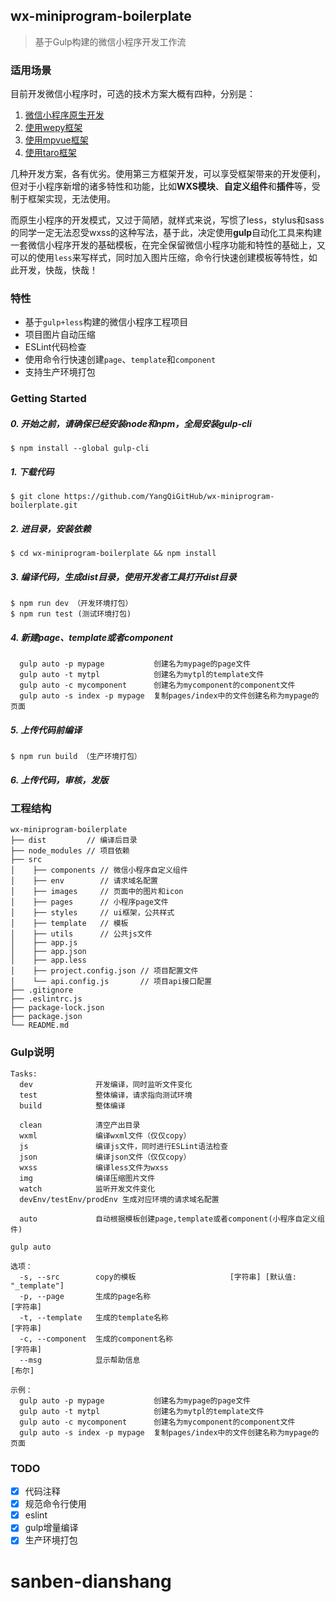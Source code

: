 ## wx-miniprogram-boilerplate
>基于Gulp构建的微信小程序开发工作流

### 适用场景

目前开发微信小程序时，可选的技术方案大概有四种，分别是：
1. [微信小程序原生开发](https://developers.weixin.qq.com/miniprogram/dev/)
2. [使用wepy框架](https://tencent.github.io/wepy/index.html)
3. [使用mpvue框架](http://mpvue.com/)
4. [使用taro框架](https://github.com/NervJS/taro)

几种开发方案，各有优劣。使用第三方框架开发，可以享受框架带来的开发便利，但对于小程序新增的诸多特性和功能，比如**WXS模块**、**自定义组件**和**插件**等，受制于框架实现，无法使用。

而原生小程序的开发模式，又过于简陋，就样式来说，写惯了less，stylus和sass的同学一定无法忍受wxss的这种写法，基于此，决定使用**gulp**自动化工具来构建一套微信小程序开发的基础模板，在完全保留微信小程序功能和特性的基础上，又可以的使用`less`来写样式，同时加入图片压缩，命令行快速创建模板等特性，如此开发，快哉，快哉！

### 特性

+ 基于`gulp+less`构建的微信小程序工程项目
+ 项目图片自动压缩
+ ESLint代码检查
+ 使用命令行快速创建`page`、`template`和`component`
+ 支持生产环境打包

### Getting Started

##### 0. 开始之前，请确保已经安装node和npm，全局安装gulp-cli
```
$ npm install --global gulp-cli
```
##### 1. 下载代码
```
$ git clone https://github.com/YangQiGitHub/wx-miniprogram-boilerplate.git
```
##### 2. 进目录，安装依赖
```
$ cd wx-miniprogram-boilerplate && npm install
```
##### 3. 编译代码，生成dist目录，使用开发者工具打开dist目录
```
$ npm run dev （开发环境打包）
$ npm run test (测试环境打包)
```
##### 4. 新建page、template或者component
```
  gulp auto -p mypage           创建名为mypage的page文件
  gulp auto -t mytpl            创建名为mytpl的template文件
  gulp auto -c mycomponent      创建名为mycomponent的component文件
  gulp auto -s index -p mypage  复制pages/index中的文件创建名称为mypage的页面
```
##### 5. 上传代码前编译
```
$ npm run build （生产环境打包）
```
##### 6. 上传代码，审核，发版

### 工程结构
```
wx-miniprogram-boilerplate
├── dist         // 编译后目录
├── node_modules // 项目依赖
├── src 
│    ├── components // 微信小程序自定义组件
│    ├── env        // 请求域名配置
│    ├── images     // 页面中的图片和icon
│    ├── pages      // 小程序page文件
│    ├── styles     // ui框架，公共样式
│    ├── template   // 模板
│    ├── utils      // 公共js文件
│    ├── app.js
│    ├── app.json
│    ├── app.less
│    ├── project.config.json // 项目配置文件
│    └── api.config.js       // 项目api接口配置
├── .gitignore
├── .eslintrc.js
├── package-lock.json
├── package.json
└── README.md

```

### Gulp说明

```
Tasks:
  dev              开发编译，同时监听文件变化
  test             整体编译，请求指向测试环境
  build            整体编译

  clean            清空产出目录
  wxml             编译wxml文件（仅仅copy）
  js               编译js文件，同时进行ESLint语法检查
  json             编译json文件（仅仅copy）
  wxss             编译less文件为wxss
  img              编译压缩图片文件
  watch            监听开发文件变化
  devEnv/testEnv/prodEnv 生成对应环境的请求域名配置

  auto             自动根据模板创建page,template或者component(小程序自定义组件)

gulp auto 

选项：
  -s, --src        copy的模板                     [字符串] [默认值: "_template"]
  -p, --page       生成的page名称                                       [字符串]
  -t, --template   生成的template名称                                   [字符串]
  -c, --component  生成的component名称                                  [字符串]
  --msg            显示帮助信息                                           [布尔]

示例：
  gulp auto -p mypage           创建名为mypage的page文件
  gulp auto -t mytpl            创建名为mytpl的template文件
  gulp auto -c mycomponent      创建名为mycomponent的component文件
  gulp auto -s index -p mypage  复制pages/index中的文件创建名称为mypage的页面
```

### TODO
- [x] 代码注释
- [x] 规范命令行使用
- [x] eslint
- [x] gulp增量编译
- [x] 生产环境打包

# sanben-dianshang

